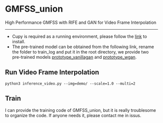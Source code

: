 # GMFSS_union

High Performance GMFSS with RIFE and GAN for Video Frame Interpolation

---

* Cupy is required as a running environment, please follow the [link](https://docs.cupy.dev/en/stable/install.html) to install.
* The pre-trained model can be obtained from the following link, rename the folder to train_log and put it in the root directory, we provide two pre-trained models [prototype_vanillagan](https://drive.google.com/file/d/1AsA7a4HNR4RjCeEmNUJWy5kY3dBC-mru/view?usp=sharing) and [prototype_wgan](https://drive.google.com/file/d/1GAp9DljP1RCQXz0uu_GNn751NBMEQOUB/view?usp=sharing).

## Run Video Frame Interpolation

```
python3 inference_video.py --img=demo/ --scale=1.0 --multi=2
```

## Train

I can provide the training code of GMFSS_union, but it is really troublesome to organize the code. If anyone needs it, please contact me in issus.
